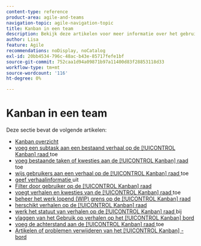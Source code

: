 ```yaml
---
content-type: reference
product-area: agile-and-teams
navigation-topic: agile-navigation-topic
title: Kanban in een team
description: Bekijk deze artikelen voor meer informatie over het gebruik van Kanban in een team van 'agile'.
author: Lisa
feature: Agile
recommendations: noDisplay, noCatalog
exl-id: 20bb4534-796c-48ac-b43e-85717fefe1bf
source-git-commit: 752caa1d94a09871b97a11400d83f28853118d33
workflow-type: tm+mt
source-wordcount: '116'
ht-degree: 0%

---
```


# Kanban in een team

Deze sectie bevat de volgende artikelen:

* [ Kanban overzicht ](../../agile/use-kanban-in-an-agile-team/kanban-overview.md)
* [ voeg een subtask aan een bestaand verhaal op de [!UICONTROL Kanban] raad ](../../agile/use-kanban-in-an-agile-team/add-a-subtask-to-an-existing-story.md) toe
* [ voeg bestaande taken of kwesties aan de [!UICONTROL Kanban] raad ](../../agile/use-kanban-in-an-agile-team/add-existing-tasks-or-issues-to-the-kanban-board.md) toe
* [ wijs gebruikers aan een verhaal op de [!UICONTROL Kanban] raad ](../../agile/use-kanban-in-an-agile-team/assign-users-to-a-story.md) toe
* [ geef verhaalinformatie ](../../agile/use-kanban-in-an-agile-team/edit-story-information.md) uit
* [ Filter door gebruiker op de [!UICONTROL Kanban] raad ](../../agile/use-kanban-in-an-agile-team/filter-by-user.md)
* [ voegt verhalen en kwesties van de [!UICONTROL Kanban] raad ](../../agile/use-kanban-in-an-agile-team/add-story-from-kanban-board.md) toe
* [ beheer het werk lopend (WIP) grens op de [!UICONTROL Kanban] raad ](../../agile/use-kanban-in-an-agile-team/work-in-progress-limit-on-the-kanban-board.md)
* [ herschikt verhalen op de [!UICONTROL Kanban] raad ](../../agile/use-kanban-in-an-agile-team/reorder-stories-on-the-kanban-board.md)
* [ werk het statuut van verhalen op de [!UICONTROL Kanban] raad ](../../agile/use-kanban-in-an-agile-team/update-the-status-of-stories.md) bij
* [ vlaggen van het Gebruik op verhalen op het [!UICONTROL Kanban] bord ](../../agile/use-kanban-in-an-agile-team/use-flags-on-stories.md)
* [ voeg de achterstand aan de [!UICONTROL Kanban] raad ](../../agile/use-kanban-in-an-agile-team/view-the-backlog-on-the-kanban-board.md) toe
* [Artikelen of problemen verwijderen van het [!UICONTROL Kanban] -bord](../../agile/use-kanban-in-an-agile-team/delete-story-from-kanban-board.md)

